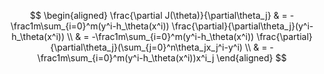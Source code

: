 $$
\begin{aligned}
\frac{\partial J(\theta)}{\partial\theta_j}
& = -\frac1m\sum_{i=0}^m(y^i-h_\theta(x^i)) \frac{\partial}{\partial\theta_j}(y^i-h_\theta(x^i)) \\
& = -\frac1m\sum_{i=0}^m(y^i-h_\theta(x^i)) \frac{\partial}{\partial\theta_j}(\sum_{j=0}^n\theta_jx_j^i-y^i) \\
& = -\frac1m\sum_{i=0}^m(y^i-h_\theta(x^i))x^i_j
\end{aligned}
$$
